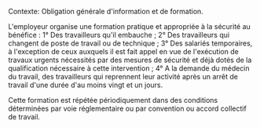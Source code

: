 Contexte: Obligation générale d'information et de formation.

L'employeur organise une formation pratique et appropriée à la sécurité au bénéfice : 1° Des travailleurs qu'il embauche ; 2° Des travailleurs qui changent de poste de travail ou de technique ; 3° Des salariés temporaires, à l'exception de ceux auxquels il est fait appel en vue de l'exécution de travaux urgents nécessités par des mesures de sécurité et déjà dotés de la qualification nécessaire à cette intervention ; 4° A la demande du médecin du travail, des travailleurs qui reprennent leur activité après un arrêt de travail d'une durée d'au moins vingt et un jours.

Cette formation est répétée périodiquement dans des conditions déterminées par voie réglementaire ou par convention ou accord collectif de travail.